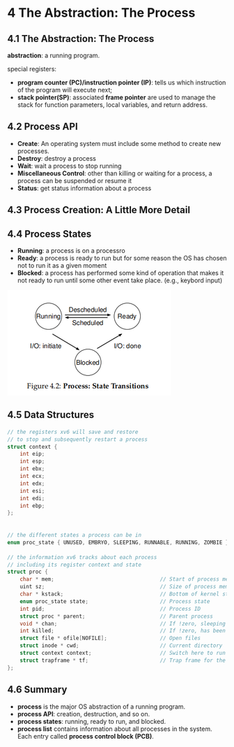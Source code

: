 # 4 The Abstraction: The Process #

## 4.1 The Abstraction: The Process ##

__abstraction__: a running program.


special registers:
- __program counter (PC)/instruction pointer (IP)__: tells us which instruction of the program will execute next;
- __stack pointer(SP)__: associated __frame pointer__ are used to manage the stack for function parameters, local variables, and return address.

## 4.2 Process API ##

- __Create__: An operating system must include some method to create new processes.
- __Destroy__: destroy a process
- __Wait__: wait a process to stop running
- __Miscellaneous Control__: other than killing or waiting for a process, a process can be suspended or resume it
- __Status__: get status information about a process

## 4.3 Process Creation: A Little More Detail ##


## 4.4 Process States ##

- __Running__: a process is on a processro
- __Ready__: a process is ready to run but for some reason the OS has chosen not to run it as a given moment
- __Blocked__: a process has performed some kind of operation that makes it not ready to run until some other event take place. (e.g., keybord input)

![image-20230130173742069](./assets/image-20230130173742069.png)

## 4.5 Data Structures ##

```c
// the registers xv6 will save and restore
// to stop and subsequently restart a process
struct context {
    int eip;
    int esp;
    int ebx;
    int ecx;
    int edx;
    int esi;
    int edi;
    int ebp;
};


// the different states a process can be in
enum proc_state { UNUSED, EMBRYO, SLEEPING, RUNNABLE, RUNNING, ZOMBIE };

// the information xv6 tracks about each process
// including its register context and state
struct proc {
    char * mem;                                  // Start of process memory
    uint sz;                                     // Size of process memory
    char * kstack;                               // Bottom of kernel stack for this process
    enum proc_state state;                       // Process state
    int pid;                                     // Process ID
    struct proc * parent;                        // Parent process
    void * chan;                                 // If !zero, sleeping on chan
    int killed;                                  // If !zero, has been killed
    struct file * ofile[NOFILE];                 // Open files
    struct inode * cwd;                          // Current directory
    struct context context;                      // Switch here to run process
    struct trapframe * tf;                       // Trap frame for the
};
```

## 4.6 Summary

- **process** is the major OS abstraction of a running program.
- **process API**: creation, destruction, and so on.
- **process states**: running, ready to run, and blocked.
- **process list** contains information about all processes in the system. Each entry called **process control block (PCB)**.
